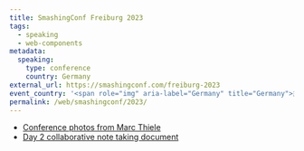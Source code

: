```yaml
---
title: SmashingConf Freiburg 2023
tags:
  - speaking
  - web-components
metadata:
  speaking:
    type: conference
    country: Germany
external_url: https://smashingconf.com/freiburg-2023
event_country: '<span role="img" aria-label="Germany" title="Germany">🇩🇪</span>'
permalink: /web/smashingconf/2023/
---
```

* [Conference photos from Marc Thiele](https://marcthiele.com/photos/smashingconf-freiburg-2023)
* [Day 2 collaborative note taking document](https://docs.google.com/document/d/1r2UxaSNZunftbq8uiBuijmPI15gQTeeFQNp1DJmL7iE/edit#heading=h.bapaw5nuj5yu)